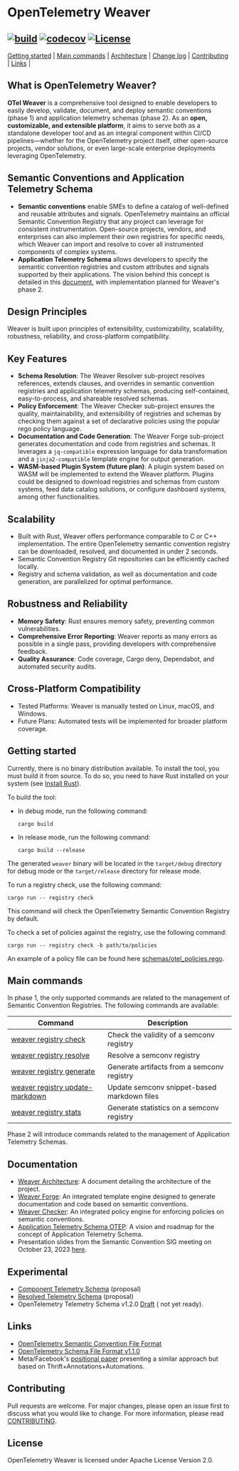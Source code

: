 # OpenTelemetry Weaver

[![build](https://github.com/open-telemetry/weaver/actions/workflows/ci.yml/badge.svg)](https://github.com/open-telemetry/weaver/actions/workflows/ci.yml)
[![codecov](https://codecov.io/gh/open-telemetry/weaver/graph/badge.svg?token=tmWKFoMT2G)](https://codecov.io/gh/open-telemetry/weaver)
[![License](https://img.shields.io/badge/License-Apache_2.0-blue.svg)](https://opensource.org/licenses/Apache-2.0)
----
[Getting started](#getting-started) | [Main commands](#main-commands) | [Architecture](docs/architecture.md) | [Change log](CHANGELOG.md) | [Contributing](CONTRIBUTING.md) | [Links](#links) |

## What is OpenTelemetry Weaver?

**OTel Weaver** is a comprehensive tool designed to enable developers to
easily develop, validate, document, and deploy semantic conventions (phase 1)
and application telemetry schemas (phase 2). As an **open, customizable, and
extensible platform**, it aims to serve both as a standalone developer tool
and as an integral component within CI/CD pipelines—whether for the
OpenTelemetry project itself, other open-source projects, vendor solutions,
or even large-scale enterprise deployments leveraging OpenTelemetry.

## Semantic Conventions and Application Telemetry Schema

- **Semantic conventions** enable SMEs to define a catalog of well-defined and reusable
attributes and signals. OpenTelemetry maintains an official Semantic Convention
Registry that any project can leverage for consistent instrumentation. 
Open-source projects, vendors, and enterprises can also implement their own
registries for specific needs, which Weaver can import and resolve to cover all
instrumented components of complex systems.
- **Application Telemetry Schema** allows developers to specify the semantic
convention registries and custom attributes and signals supported by their
applications. The vision behind this concept is detailed in this [document](https://github.com/open-telemetry/oteps/blob/main/text/0243-app-telemetry-schema-vision-roadmap.md),
with implementation planned for Weaver's phase 2.

## Design Principles

Weaver is built upon principles of extensibility, customizability, scalability,
robustness, reliability, and cross-platform compatibility.

## Key Features

- **Schema Resolution**: The Weaver Resolver sub-project resolves references,
extends clauses, and overrides in semantic convention registries and application
telemetry schemas, producing self-contained, easy-to-process, and shareable
resolved schemas.
- **Policy Enforcement**: The Weaver Checker sub-project ensures the quality,
maintainability, and extensibility of registries and schemas by checking them
against a set of declarative policies using the popular rego policy language.
- **Documentation and Code Generation**: The Weaver Forge sub-project generates
documentation and code from registries and schemas. It leverages a `jq-compatible`
expression language for data transformation and a `jinja2-compatible` template
engine for output generation.
- **WASM-based Plugin System (future plan)**: A plugin system based on WASM will
be implemented to extend the Weaver platform. Plugins could be designed to
download registries and schemas from custom systems, feed data catalog solutions,
or configure dashboard systems, among other functionalities.

## Scalability

- Built with Rust, Weaver offers performance comparable to C or C++ implementation.
The entire OpenTelemetry semantic convention registry can be downloaded, resolved,
and documented in under 2 seconds.
- Semantic Convention Registry Git repositories can be efficiently cached locally.
- Registry and schema validation, as well as documentation and code generation,
are parallelized for optimal performance.

## Robustness and Reliability

- **Memory Safety**: Rust ensures memory safety, preventing common vulnerabilities.
- **Comprehensive Error Reporting**: Weaver reports as many errors as possible in
a single pass, providing developers with comprehensive feedback.
- **Quality Assurance**: Code coverage, Cargo deny, Dependabot, and automated security
audits.

## Cross-Platform Compatibility

- Tested Platforms: Weaver is manually tested on Linux, macOS, and Windows.
- Future Plans: Automated tests will be implemented for broader platform coverage.

## Getting started

Currently, there is no binary distribution available. To install the tool, you
must build it from source. To do so, you need to have Rust installed on your
system (see [Install Rust](https://www.rust-lang.org/tools/install)).

To build the tool:

- In debug mode, run the following command:
  ```
  cargo build
  ```
- In release mode, run the following command:
  ```
  cargo build --release
  ```

The generated `weaver` binary will be located in the `target/debug` directory
for debug mode or the `target/release` directory for release mode.

To run a registry check, use the following command:
```
cargo run -- registry check
```

This command will check the OpenTelemetry Semantic Convention Registry by
default.

To check a set of policies against the registry, use the following command:
```
cargo run -- registry check -b path/to/policies
```

An example of a policy file can be found here [schemas/otel_policies.rego](schemas/otel_policies.rego).

## Main commands

In phase 1, the only supported commands are related to the management of
Semantic Convention Registries. The following commands are available:

| Command                                                                   | Description                                 |
|---------------------------------------------------------------------------|---------------------------------------------|
| [weaver registry check](docs/usage.md#registry-check)                     | Check the validity of a semconv registry    |
| [weaver registry resolve](docs/usage.md#registry-resolve)                 | Resolve a semconv registry                  |
| [weaver registry generate](docs/usage.md#registry-generate)               | Generate artifacts from a semconv registry  |
| [weaver registry update-markdown](docs/usage.md#registry-update-markdown) | Update semconv snippet-based markdown files |
| [weaver registry stats](docs/usage.md#registry-stats)                     | Generate statistics on a semconv registry   |

Phase 2 will introduce commands related to the management of Application
Telemetry Schemas.

## Documentation

- [Weaver Architecture](docs/architecture.md): A document detailing the architecture of the project.
- [Weaver Forge](crates/weaver_forge/README.md): An integrated template engine designed to generate
documentation and code based on semantic conventions.
- [Weaver Checker](crates/weaver_policy_engine/README.md): An integrated policy
engine for enforcing policies on semantic conventions.
- [Application Telemetry Schema OTEP](https://github.com/open-telemetry/oteps/blob/main/text/0243-app-telemetry-schema-vision-roadmap.md): 
A vision and roadmap for the concept of Application Telemetry Schema.
- Presentation slides from the Semantic Convention SIG meeting on October 23,
  2023 [here](https://docs.google.com/presentation/d/1nxt5VFlC1mUjZ8eecUYK4e4SxThpIVj1IRnIcodMsNI/edit?usp=sharing).

## Experimental
- [Component Telemetry Schema](docs/component-telemetry-schema.md) (proposal)
- [Resolved Telemetry Schema](docs/resolved-telemetry-schema.md) (proposal)
- OpenTelemetry Telemetry Schema
  v1.2.0 [Draft](https://github.com/lquerel/oteps/blob/app-telemetry-schema-format/text/0241-telemetry-schema-ext.md) (
  not yet ready).

## Links
- [OpenTelemetry Semantic Convention File Format](https://github.com/open-telemetry/build-tools/blob/main/semantic-conventions/syntax.md)
- [OpenTelemetry Schema File Format v1.1.0](https://opentelemetry.io/docs/specs/otel/schemas/file_format_v1.1.0/)
- Meta/Facebook's [positional paper](https://research.facebook.com/publications/positional-paper-schema-first-application-telemetry/)
presenting a similar approach but based on Thrift+Annotations+Automations.

## Contributing

Pull requests are welcome. For major changes, please open an issue
first to discuss what you would like to change. For more information, please
read [CONTRIBUTING](CONTRIBUTING.md).

## License

OpenTelemetry Weaver is licensed under Apache License Version 2.0.

